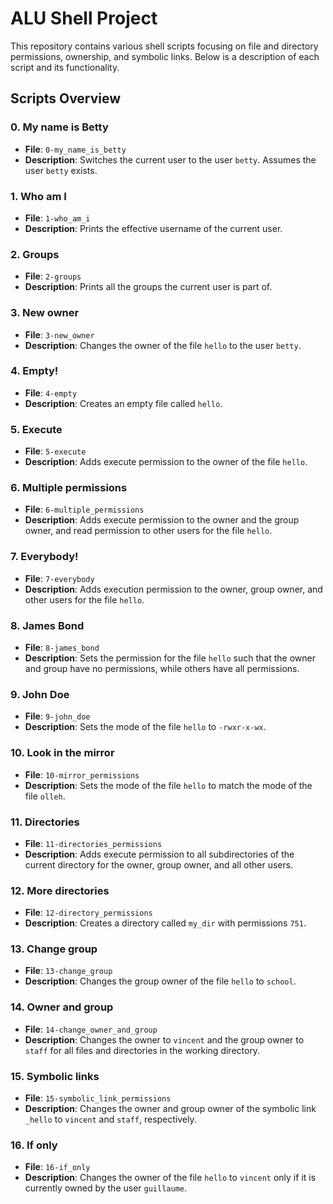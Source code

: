# ALU Shell Project

This repository contains various shell scripts focusing on file and directory permissions, ownership, and symbolic links. Below is a description of each script and its functionality.

## Scripts Overview

### 0. My name is Betty
- **File**: `0-my_name_is_betty`
- **Description**: Switches the current user to the user `betty`. Assumes the user `betty` exists.

### 1. Who am I
- **File**: `1-who_am_i`
- **Description**: Prints the effective username of the current user.

### 2. Groups
- **File**: `2-groups`
- **Description**: Prints all the groups the current user is part of.

### 3. New owner
- **File**: `3-new_owner`
- **Description**: Changes the owner of the file `hello` to the user `betty`.

### 4. Empty!
- **File**: `4-empty`
- **Description**: Creates an empty file called `hello`.

### 5. Execute
- **File**: `5-execute`
- **Description**: Adds execute permission to the owner of the file `hello`.

### 6. Multiple permissions
- **File**: `6-multiple_permissions`
- **Description**: Adds execute permission to the owner and the group owner, and read permission to other users for the file `hello`.

### 7. Everybody!
- **File**: `7-everybody`
- **Description**: Adds execution permission to the owner, group owner, and other users for the file `hello`.

### 8. James Bond
- **File**: `8-james_bond`
- **Description**: Sets the permission for the file `hello` such that the owner and group have no permissions, while others have all permissions.

### 9. John Doe
- **File**: `9-john_doe`
- **Description**: Sets the mode of the file `hello` to `-rwxr-x-wx`.

### 10. Look in the mirror
- **File**: `10-mirror_permissions`
- **Description**: Sets the mode of the file `hello` to match the mode of the file `olleh`.

### 11. Directories
- **File**: `11-directories_permissions`
- **Description**: Adds execute permission to all subdirectories of the current directory for the owner, group owner, and all other users.

### 12. More directories
- **File**: `12-directory_permissions`
- **Description**: Creates a directory called `my_dir` with permissions `751`.

### 13. Change group
- **File**: `13-change_group`
- **Description**: Changes the group owner of the file `hello` to `school`.

### 14. Owner and group
- **File**: `14-change_owner_and_group`
- **Description**: Changes the owner to `vincent` and the group owner to `staff` for all files and directories in the working directory.

### 15. Symbolic links
- **File**: `15-symbolic_link_permissions`
- **Description**: Changes the owner and group owner of the symbolic link `_hello` to `vincent` and `staff`, respectively.

### 16. If only
- **File**: `16-if_only`
- **Description**: Changes the owner of the file `hello` to `vincent` only if it is currently owned by the user `guillaume`.
